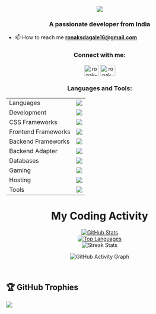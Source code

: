<p align="center">
  <img src="https://readme-typing-svg.herokuapp.com?color=FFA500&size=30&center=true&vCenter=true&width=600&height=60&lines=Welcome+to+my+GitHub+Profile!;I'm+Ronak+Dagale;Nice+to+meet+you!">
</p>

<h3 align="center">A passionate developer from India</h3>

- 📫 How to reach me **ronaksdagale16@gmail.com**

<h3 align="center">Connect with me:</h3>	
<p align="center">
<a href="https://linkedin.com/in/ronak-dagale" target="blank"><img align="center" src="https://raw.githubusercontent.com/rahuldkjain/github-profile-readme-generator/master/src/images/icons/Social/linked-in-alt.svg" alt="ronak-dagale" height="30" width="40" /></a>
<a href="https://instagram.com/ronak_dagale" target="blank"><img align="center" src="https://raw.githubusercontent.com/rahuldkjain/github-profile-readme-generator/master/src/images/icons/Social/instagram.svg" alt="ronak_dagale" height="30" width="40" /></a>
</p>

<h3 align="center">Languages and Tools:</h3>

<table align="center">
<tr>
<td>Languages</td>
<td><a href="https://github.com/Ronak-Dagale"><img src="https://skillicons.dev/icons?i=c,cpp,java,python" /></a></td>
</tr>
<tr>
<td>Development</td>
<td><a href="https://github.com/Ronak-Dagale"><img src="https://skillicons.dev/icons?i=html,css,scss,javascript,typescript" /></a></td>
</tr>
<tr>
<td>CSS Frameworks</td>
<td><a href="https://github.com/Ronak-Dagale"><img src="https://skillicons.dev/icons?i=bootstrap,tailwind" /></a></td>
</tr>
<tr>
<td>Frontend Frameworks</td>
<td><a href="https://github.com/Ronak-Dagale"><img src="https://skillicons.dev/icons?i=react,vite,next" /></a></td>
</tr>
<tr>
<td>Backend Frameworks</td>
<td><a href="https://github.com/Ronak-Dagale"><img src="https://skillicons.dev/icons?i=nodejs,express" /></a></td>
</tr>
<tr>
<td>Backend Adapter</td>
<td><a href="https://github.com/Ronak-Dagale"><img src="https://skillicons.dev/icons?i=prisma" /></a></td>
</tr>
<tr>
<td>Databases</td>
<td><a href="https://github.com/Ronak-Dagale"><img src="https://skillicons.dev/icons?i=mysql,mongodb" /></a></td>
</tr>
<tr>
<td>Gaming</td>
<td><a href="https://github.com/Ronak-Dagale"><img src="https://skillicons.dev/icons?i=unity,blender" /></a></td>
</tr>
<tr>
<td>Hosting</td>
<td><a href="https://github.com/Ronak-Dagale"><img src="https://skillicons.dev/icons?i=vercel,firebase,github,aws" /></a></td>
</tr>
<tr>
<td>Tools</td>
<td><a href="https://github.com/Ronak-Dagale"><img src="https://skillicons.dev/icons?i=git,github,vscode,eclipse,docker,replit,stackoverflow,postman" /></a></td>
</tr>
</table>

<div align="center">

# My Coding Activity

<a href="https://github.com/Ronak-Dagale">
  <img src="https://github-stats-lemon.vercel.app/api?username=Ronak-Dagale&show_icons=true&hide_border=true&theme=react" alt="GitHub Stats">
</a>
<br>
<a align="center" href="https://github.com/Ronak-Dagale"><img src="https://github-readme-stats.vercel.app/api/top-langs/?username=Ronak-Dagale&langs_count=10&title_color=0891b2&text_color=ffffff&icon_color=0891b2&bg_color=1c1917&hide_border=true&locale=en&custom_title=Top%20Languages" alt="Top Languages"></a>
<br>
<img align="center" src="https://github-readme-streak-stats.herokuapp.com/?user=Ronak-Dagale&theme=react" alt="Streak Stats">
<br>


![GitHub Activity Graph](https://github-readme-activity-graph.vercel.app/graph?username=Ronak-Dagale&theme=react-dark)

</div>
<br>

## 🏆 GitHub Trophies
![](https://github-profile-trophy.vercel.app/?username=Ronak-Dagale&theme=radical&no-frame=false&no-bg=true&margin-w=4)


<!-- Proudly created with GPRM ( https://gprm.itsvg.in ) -->
